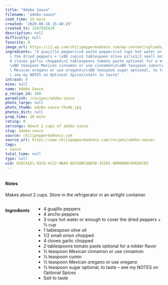 ```yaml
---
title: "Adobo Sauce"
filename: "adobo-sauce"
cook_time: 15 mins
created: '2020-08-16 15:40:29'
created_ts: 1597592429
description: null
difficulty: null
favorite: 0
image_url: https://i2.wp.com/chilipeppermadness.com/wp-content/uploads/2020/01/Adobo-Sauce-Recipe1.jpg
ingredients: "4 guajillo peppers\n4 ancho peppers\n3 cups hot water or enough to cover\
  \ the dried peppers + \xBD cup\n1 tablespoon olive oil\n1/2 small onion chopped\n\
  4 cloves garlic chopped\n2 tablespoons tomato paste optional for a milder flavor\n\
  \xBD teaspoon Mexican cinnamon or use cinnamon\n\xBD teaspoon cumin\n\xBD teaspoon\
  \ Mexican oregano or use oregano\n\xBD teaspoon sugar optional, to taste \u2013\
  \ see my NOTES on Optional Spices\nSalt to taste"
intrash: 0
mine: null
name: Adobo Sauce
p_recipe_id: 308
permalink: /recipes/adobo-sauce
photo_large: null
photo_thumb: adobo-sauce-thumb.jpg
photos_dict: null
prep_time: 10 mins
rating: 0
servings: About 2 cups of adobo sauce
slug: adobo-sauce
source: chilipeppermadness.com
source_url: https://www.chilipeppermadness.com/recipes/adobo-sauce/
tags:
- sauce
total_time: null
type: null
uid: 932CA1E1-92C6-4C12-9BA4-663188CAAD30-15501-00000B8C94D2DCD5
---
```

<div class="large-8 medium-7 columns" id="writeup">		<div id="notes"><h4>Notes</h4>
<div class="box box-notes"><p>Makes about 2 cups. Store in the refrigerator in an airtight container.</p>
</div></div>	</div><!-- #writeup -->
</div><!-- #row-one -->
<div class="row" id="row-two">	<div class="medium-4 small-5 columns" id="ingredients"><h4>Ingredients</h4><div class="box box-ingredients content"><ul>
<li>4 guajillo peppers</li>
<li>4 ancho peppers</li>
<li>3 cups hot water or enough to cover the dried peppers + ½ cup</li>
<li>1 tablespoon olive oil</li>
<li>1/2 small onion chopped</li>
<li>4 cloves garlic chopped</li>
<li>2 tablespoons tomato paste optional for a milder flavor</li>
<li>½ teaspoon Mexican cinnamon or use cinnamon</li>
<li>½ teaspoon cumin</li>
<li>½ teaspoon Mexican oregano or use oregano</li>
<li>½ teaspoon sugar optional, to taste – see my NOTES on Optional Spices</li>
<li>Salt to taste</li>
</ul>
</div>	</div>	<div class="medium-6 small-7 columns" id="directions">	</div>